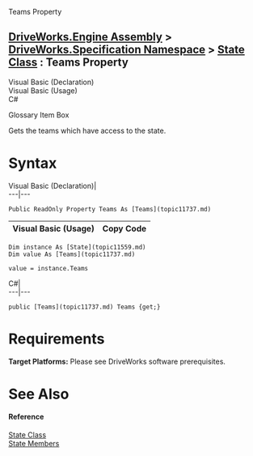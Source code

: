 Teams Property   
  
[DriveWorks.Engine Assembly](topic2156.md) > [DriveWorks.Specification Namespace](topic10764.md) > [State Class](topic11559.md) : Teams Property  
---  
  
Visual Basic (Declaration)    
Visual Basic (Usage)    
C# 

Glossary Item Box

Gets the teams which have access to the state. 

# Syntax

Visual Basic (Declaration)|   
---|---  
      
    
    Public ReadOnly Property Teams As [Teams](topic11737.md)  
  
Visual Basic (Usage)| Copy Code  
---|---  
      
    
    Dim instance As [State](topic11559.md)
    Dim value As [Teams](topic11737.md)
     
    value = instance.Teams  
  
C#|   
---|---  
      
    
    public [Teams](topic11737.md) Teams {get;}  
  
# Requirements

**Target Platforms:** Please see DriveWorks software prerequisites.

# See Also

#### Reference

[State Class](topic11559.md)   
[State Members](topic11560.md)


